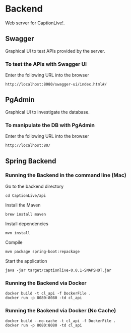 # Backend
Web server for CaptionLive!.

## Swagger
Graphical UI to test APIs provided by the server.

### To test the APIs with Swagger UI
Enter the following URL into the browser
```
http://localhost:8080/swagger-ui/index.html#/
```

## PgAdmin
Graphical UI to investigate the database.

### To manipulate the DB with PgAdmin
Enter the following URL into the browser
```
http://localhost:80/
```

## Spring Backend

### Running the Backend in the command line (Mac)
Go to the backend directory
```
cd CaptionLive/api
```

Install the Maven
```
brew install maven
```

Install dependencies
```
mvn install 
```

Compile
```
mvn package spring-boot:repackage
```

Start the application
```
java -jar target/captionlive-0.0.1-SNAPSHOT.jar
```

### Running the Backend via Docker
```
docker build -t cl_api -f DockerFile .
docker run -p 8080:8080 -td cl_api
```

### Running the Backend via Docker (No Cache)
```
docker build --no-cache -t cl_api -f DockerFile .
docker run -p 8080:8080 -td cl_api
```